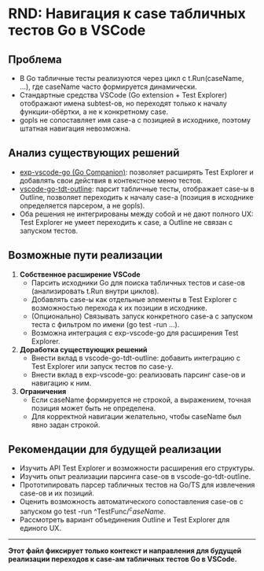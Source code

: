 # RND: Навигация к case табличных тестов Go в VSCode

## Проблема
- В Go табличные тесты реализуются через цикл с t.Run(caseName, ...), где caseName часто формируется динамически.
- Стандартные средства VSCode (Go extension + Test Explorer) отображают имена subtest-ов, но переходят только к началу функции-обёртки, а не к конкретному case.
- gopls не сопоставляет имя case-а с позицией в исходнике, поэтому штатная навигация невозможна.

## Анализ существующих решений
- [exp-vscode-go (Go Companion)](https://github.com/firelizzard18/exp-vscode-go): позволяет расширять Test Explorer и добавлять свои действия в контекстное меню тестов.
- [vscode-go-tdt-outline](https://github.com/toga4/vscode-go-tdt-outline): парсит табличные тесты, отображает case-ы в Outline, позволяет переходить к началу case-а (позиция в исходнике определяется парсером, а не gopls).
- Оба решения не интегрированы между собой и не дают полного UX: Test Explorer не умеет переходить к case, а Outline не связан с запуском тестов.

## Возможные пути реализации
1. **Собственное расширение VSCode**
   - Парсить исходники Go для поиска табличных тестов и case-ов (анализировать t.Run внутри циклов).
   - Добавлять case-ы как отдельные элементы в Test Explorer с возможностью перехода к их позиции в исходнике.
   - (Опционально) Связывать запуск конкретного case-а с запуском теста с фильтром по имени (go test -run ...).
   - Возможна интеграция с exp-vscode-go для расширения Test Explorer.
2. **Доработка существующих решений**
   - Внести вклад в vscode-go-tdt-outline: добавить интеграцию с Test Explorer или запуск тестов по case-у.
   - Внести вклад в exp-vscode-go: реализовать парсинг case-ов и навигацию к ним.
3. **Ограничения**
   - Если caseName формируется не строкой, а выражением, точная позиция может быть не определена.
   - Для корректной навигации желательно, чтобы caseName был явно задан строкой.

## Рекомендации для будущей реализации
- Изучить API Test Explorer и возможности расширения его структуры.
- Изучить опыт реализации парсинга case-ов в vscode-go-tdt-outline.
- Прототипировать парсер табличных тестов на Go/TS для извлечения case-ов и их позиций.
- Оценить возможность автоматического сопоставления case-ов с запуском go test -run ^TestFunc$/^caseName$.
- Рассмотреть вариант объединения Outline и Test Explorer для единого UX.

---

**Этот файл фиксирует только контекст и направления для будущей реализации переходов к case-ам табличных тестов Go в VSCode.** 